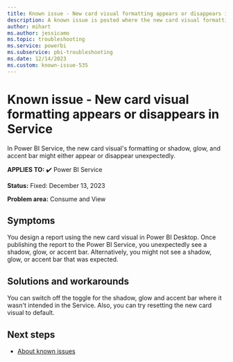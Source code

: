 ```yaml
---
title: Known issue - New card visual formatting appears or disappears in Service
description: A known issue is posted where the new card visual formatting appears or disappears in Service
author: mihart
ms.author: jessicamo
ms.topic: troubleshooting
ms.service: powerbi
ms.subservice: pbi-troubleshooting
ms.date: 12/14/2023
ms.custom: known-issue-535
---
```


# Known issue - New card visual formatting appears or disappears in Service

In Power BI Service, the new card visual's formatting or shadow, glow, and accent bar might either appear or disappear unexpectedly.

**APPLIES TO:** ✔️ Power BI Service

**Status:** Fixed: December 13, 2023

**Problem area:** Consume and View

## Symptoms

You design a report using the new card visual in Power BI Desktop.  Once publishing the report to the Power BI Service, you unexpectedly see a shadow, glow, or accent bar.  Alternatively, you might not see a shadow, glow, or accent bar that was expected.

## Solutions and workarounds

You can switch off the toggle for the shadow, glow and accent bar where it wasn't intended in the Service.  Also, you can try resetting the new card visual to default.

## Next steps

- [About known issues](/power-bi/troubleshoot/known-issues/power-bi-known-issues)
